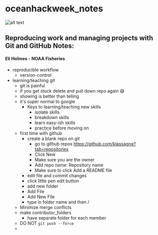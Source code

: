 # oceanhackweek_notes
![alt text](https://oceanhackweek.org/_static/logo.png)
## Reproducing work and managing projects with Git and GitHub Notes: 
#### Eli Holmes - NOAA Fisheries

- reproducible workflow
  - version-control 
- learning/teaching git
  - git is painful
  - if you get stuck delete and pull down repo again :sweat_smile:
  - showing is better than telling
  - it's super normal to google 
    - Keys to learning/teaching new skills
      - isolate skills
      - breakdown skills
      - learn easy-ish skills
      - practice before moving on
  - first time with github
    - create a blank repo on git
      - go to github repos https://github.com/klassagne?tab=repositories
      - Click New
      - Make sure you are the owner
      - Add repo name: Repository name
      - Make sure to click Add a README file
    - edit file and commit changes
     - click little pen edit button
    - add new folder
     -  Add File
     -  Add New File
     -  type in folder name and then /
   -  Minimize merge conflicts
     - make contributor_folders
       - have separate folder for each member
     - DO NOT `git push --force`
     -  
